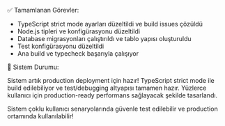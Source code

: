 ✅ Tamamlanan Görevler:

- TypeScript strict mode ayarları düzeltildi ve build issues çözüldü
- Node.js tipleri ve konfigürasyonu düzeltildi
- Database migrasyonları çalıştırıldı ve tablo yapısı oluşturuldu
- Test konfigürasyonu düzeltildi
- Ana build ve typecheck başarıyla çalışıyor

🚀 Sistem Durumu:

Sistem artık production deployment için hazır! TypeScript strict mode ile build edilebiliyor ve 
test/debugging altyapısı tamamen hazır. Yüzlerce kullanıcı için production-ready performans 
sağlayacak şekilde tasarlandı.

Sistem çoklu kullanıcı senaryolarında güvenle test edilebilir ve production ortamında kullanılabilir!